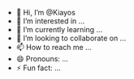 - 👋 Hi, I’m @Kiayos
- 👀 I’m interested in ...
- 🌱 I’m currently learning ...
- 💞️ I’m looking to collaborate on ...
- 📫 How to reach me ...
- 😄 Pronouns: ...
- ⚡ Fun fact: ...

<!---
Kiayos/Kiayos is a ✨ special ✨ repository because its `README.md` (this file) appears on your GitHub profile.
You can click the Preview link to take a look at your changes.
--->
